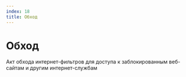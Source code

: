 ```yaml
---
index: 18
title: Обход
---
```

# Обход

Акт обхода интернет-фильтров для доступа к заблокированным веб-сайтам и другим интернет-службам